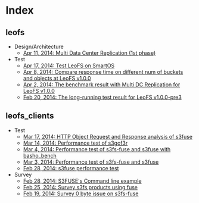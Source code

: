 # Index
## leofs
- Design/Architecture
    - [Apr 11, 2014: Multi Data Center Replication (1st phase)](https://github.com/leo-project/notes/tree/master/leofs/design/mdc-replication/phase-1/README.md)
- Test
    - [Apr 17, 2014: Test LeoFS on SmartOS](https://github.com/leo-project/notes/blob/master/leofs/test/smartos/20140416/README.md) 
    - [Apr 8, 2014: Compare response time on different num of buckets and objects at LeoFS v1.0.0](https://github.com/leo-project/notes/tree/master/leofs/benchmark/leofs/20140408/README.md)
    - [Apr 2, 2014: The benchmark result with Multi DC Replication for LeoFS v1.0.0](https://github.com/leo-project/notes/tree/master/leofs/benchmark/leofs/20140402/README.md)
    - [Feb 20, 2014: The long-running test result for LeoFS v1.0.0-pre3](https://github.com/leo-project/notes/tree/master/leofs/longrunning/leofs/20140220/README.md)

## leofs_clients

- Test
  - [Mar 17, 2014: HTTP Object Request and Response analysis  of s3fuse]( https://github.com/leo-project/notes/tree/master/leofs_clients/survey/s3fuse/20140317)
  - [Mar 14, 2014: Performance test of s3gof3r](https://github.com/leo-project/notes/tree/master/leofs_clients/survey/s3gof3r/20140314)
  - [Mar 4, 2014: Performance test of s3fs-fuse and s3fuse with basho_bench](https://github.com/leo-project/notes/tree/master/leofs_clients/survey/fuse/20140304)
  - [Mar 3, 2014: Performance test of s3fs-fuse and s3fuse](https://github.com/leo-project/notes/tree/master/leofs_clients/survey/fuse/20140303)
  - [Feb 28, 2014: s3fuse performance test](https://github.com/leo-project/notes/tree/master/leofs_clients/survey/s3fuse/20140228/README.md)
- Survey
  - [Feb 28, 2014: S3FUSE's Command line example](https://github.com/leo-project/notes/blob/master/leofs_clients/survey/s3fuse/README.md)
  - [Feb 25, 2014: Survey s3fs products using fuse](https://github.com/leo-project/notes/tree/master/leofs_clients/survey/fuse/20140225/README.md)
  - [Feb 19, 2014: Survey 0 byte issue on s3fs-fuse](https://github.com/leo-project/notes/tree/master/leofs_clients/survey/s3fs-fuse/20140219)
